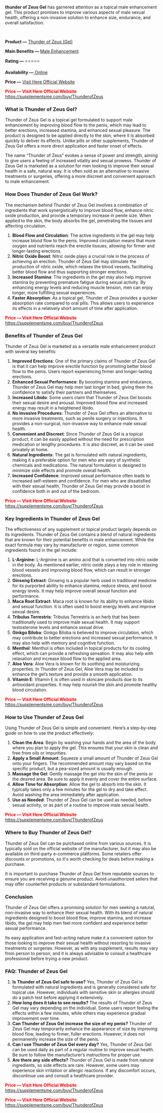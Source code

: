 <p><strong>thunder of Zeus Gel</strong><span style="font-weight: 400;"> has garnered attention as a topical male enhancement gel. This product promises to improve various aspects of male sexual health, offering a non-invasive solution to enhance size, endurance, and overall satisfaction.</span></p>
<p>&nbsp;</p>
<p><strong>Product &mdash;</strong> <a href="https://supplementsme.com/buy/ThunderofZeus"><span style="font-weight: 400;">Thunder of Zeus (Gel)</span></a></p>
<p><strong>Main Benefits &mdash; </strong><a href="https://supplementsme.com/buy/ThunderofZeus"><span style="font-weight: 400;">Male Enhancement</span></a></p>
<p><strong>Rating &mdash; </strong><span style="font-weight: 400;">⭐⭐⭐⭐⭐</span></p>
<p><strong>Availability &mdash;</strong><a href="https://supplementsme.com/buy/ThunderofZeus"><span style="font-weight: 400;"> Online</span></a></p>
<p><strong>Price &mdash;</strong> <a href="https://supplementsme.com/buy/ThunderofZeus"><span style="font-weight: 400;">Visit Here Official Website</span></a></p>
<p><span style="color: #ff0000;"><strong>Price &mdash; Visit Here Official Website&nbsp; </strong></span><a href="https://supplementsme.com/buy/ThunderofZeus"><span style="font-weight: 400;">https://supplementsme.com/buy/ThunderofZeus</span></a></p>
<h3><strong>What is Thunder of Zeus Gel?</strong></h3>
<p><span style="font-weight: 400;">Thunder of Zeus Gel is a topical gel formulated to support male enhancement by improving blood flow to the penis, which may lead to better erections, increased stamina, and enhanced sexual pleasure. The product is designed to be applied directly to the skin, where it is absorbed quickly to deliver its effects. Unlike pills or other supplements, Thunder of Zeus Gel offers a more direct application and faster onset of effects.</span></p>
<p><span style="font-weight: 400;">The name &ldquo;Thunder of Zeus&rdquo; evokes a sense of power and strength, aiming to give users a feeling of increased vitality and sexual prowess. Thunder of Zeus Gel is marketed as a solution for men looking to improve their sexual health in a safe, natural way. It is often sold as an alternative to invasive treatments or surgeries, offering a more discreet and convenient approach to male enhancement.</span></p>
<h3><strong>How Does Thunder of Zeus Gel Work?</strong></h3>
<p><span style="font-weight: 400;">The mechanism behind Thunder of Zeus Gel involves a combination of ingredients that work synergistically to improve blood flow, enhance nitric oxide production, and provide a temporary increase in penile size. When applied to the skin, the body absorbs the gel, penetrating the tissues and affecting circulation.</span></p>
<ol>
<li style="font-weight: 400;"><strong>Blood Flow and Circulation</strong><span style="font-weight: 400;">: The active ingredients in the gel may help increase blood flow to the penis. Improved circulation means that more oxygen and nutrients reach the erectile tissues, allowing for firmer and longer-lasting erections.</span></li>
<li style="font-weight: 400;"><strong>Nitric Oxide Boost</strong><span style="font-weight: 400;">: Nitric oxide plays a crucial role in the process of achieving an erection. Thunder of Zeus Gel may stimulate the production of nitric oxide, which relaxes the blood vessels, facilitating better blood flow and thus supporting stronger erections.</span></li>
<li style="font-weight: 400;"><strong>Increased Stamina</strong><span style="font-weight: 400;">: The ingredients in the gel may also help improve stamina by preventing premature fatigue during sexual activity. By enhancing energy levels and reducing muscle tension, men can enjoy longer, more fulfilling sexual experiences.</span></li>
<li style="font-weight: 400;"><strong>Faster Absorption</strong><span style="font-weight: 400;">: As a topical gel, Thunder of Zeus provides a quicker absorption rate compared to oral pills. This allows users to experience its effects in a relatively short amount of time after application.</span></li>
</ol>
<p><strong><span style="color: #ff0000;">Price &mdash; Visit Here Official Website</span>&nbsp; </strong><a href="https://supplementsme.com/buy/ThunderofZeus"><span style="font-weight: 400;">https://supplementsme.com/buy/ThunderofZeus</span></a></p>
<h3><strong>Benefits of Thunder of Zeus Gel</strong></h3>
<p><span style="font-weight: 400;">Thunder of Zeus Gel is marketed as a versatile male enhancement product with several key benefits:</span></p>
<ol>
<li style="font-weight: 400;"><strong>Improved Erections</strong><span style="font-weight: 400;">: One of the primary claims of Thunder of Zeus Gel is that it can help improve erectile function by promoting better blood flow to the penis. Users report experiencing firmer and longer-lasting erections.</span></li>
<li style="font-weight: 400;"><strong>Enhanced Sexual Performance</strong><span style="font-weight: 400;">: By boosting stamina and endurance, Thunder of Zeus Gel may help men last longer in bed, giving them the confidence to satisfy their partners and themselves.</span></li>
<li style="font-weight: 400;"><strong>Increased Libido</strong><span style="font-weight: 400;">: Some users claim that Thunder of Zeus Gel boosts their sexual desire and arousal. Improved blood flow and increased energy may result in a heightened libido.</span></li>
<li style="font-weight: 400;"><strong>No Invasive Procedures</strong><span style="font-weight: 400;">: Thunder of Zeus Gel offers an alternative to more invasive treatments, such as penile surgery or injections. It provides a non-surgical, non-invasive way to enhance male sexual health.</span></li>
<li style="font-weight: 400;"><strong>Convenient and Discreet</strong><span style="font-weight: 400;">: Since Thunder of Zeus Gel is a topical product, it can be easily applied without the need for prescription medication or lengthy procedures. It is also discreet, as it can be used privately at home.</span></li>
<li style="font-weight: 400;"><strong>Natural Ingredients</strong><span style="font-weight: 400;">: The gel is formulated with natural ingredients, making it a preferable option for men who are wary of synthetic chemicals and medications. The natural formulation is designed to minimize side effects and promote overall health.</span></li>
<li style="font-weight: 400;"><strong>Increased Confidence</strong><span style="font-weight: 400;">: Improved sexual performance often leads to increased self-esteem and confidence. For men who are dissatisfied with their sexual health, Thunder of Zeus Gel may provide a boost in confidence both in and out of the bedroom.</span></li>
</ol>
<p><strong><span style="color: #ff0000;">Price &mdash; Visit Here Official Website</span>&nbsp; </strong><a href="https://supplementsme.com/buy/ThunderofZeus"><span style="font-weight: 400;">https://supplementsme.com/buy/ThunderofZeus</span></a></p>
<h3><strong>Key Ingredients in Thunder of Zeus Gel</strong></h3>
<p><span style="font-weight: 400;">The effectiveness of any supplement or topical product largely depends on its ingredients. Thunder of Zeus Gel contains a blend of natural ingredients that are known for their potential benefits in male enhancement. While the exact formula may vary by manufacturer or region, some common ingredients found in the gel include:</span></p>
<ol>
<li style="font-weight: 400;"><strong>L-Arginine</strong><span style="font-weight: 400;">: L-Arginine is an amino acid that is converted into nitric oxide in the body. As mentioned earlier, nitric oxide plays a key role in relaxing blood vessels and improving blood flow, which can result in stronger erections.</span></li>
<li style="font-weight: 400;"><strong>Ginseng Extract</strong><span style="font-weight: 400;">: Ginseng is a popular herb used in traditional medicine for its purported ability to enhance stamina, reduce stress, and boost energy levels. It may help improve overall sexual function and performance.</span></li>
<li style="font-weight: 400;"><strong>Maca Root Extract</strong><span style="font-weight: 400;">: Maca root is known for its ability to enhance libido and sexual function. It is often used to boost energy levels and improve sexual desire.</span></li>
<li style="font-weight: 400;"><strong>Tribulus Terrestris</strong><span style="font-weight: 400;">: Tribulus Terrestris is an herb that has been traditionally used to improve male sexual health. It may support testosterone levels and enhance sexual drive.</span></li>
<li style="font-weight: 400;"><strong>Ginkgo Biloba</strong><span style="font-weight: 400;">: Ginkgo Biloba is believed to improve circulation, which may contribute to better erections and increased sexual performance. It may also help with memory and cognitive function.</span></li>
<li style="font-weight: 400;"><strong>Menthol</strong><span style="font-weight: 400;">: Menthol is often included in topical products for its cooling effect, which can provide a refreshing sensation. It may also help with relaxation and increase blood flow to the applied area.</span></li>
<li style="font-weight: 400;"><strong>Aloe Vera</strong><span style="font-weight: 400;">: Aloe Vera is known for its soothing and moisturizing properties. In Thunder of Zeus Gel, Aloe Vera may be included to enhance the gel&rsquo;s texture and provide a smooth application.</span></li>
<li style="font-weight: 400;"><strong>Vitamin E</strong><span style="font-weight: 400;">: Vitamin E is often used in skincare products due to its antioxidant properties. It may help nourish the skin and promote healthy blood circulation.</span></li>
</ol>
<p><strong><span style="color: #ff0000;">Price &mdash; Visit Here Official Website</span>&nbsp; </strong><a href="https://supplementsme.com/buy/ThunderofZeus"><span style="font-weight: 400;">https://supplementsme.com/buy/ThunderofZeus</span></a></p>
<h3><strong>How to Use Thunder of Zeus Gel</strong></h3>
<p><span style="font-weight: 400;">Using Thunder of Zeus Gel is simple and convenient. Here&rsquo;s a step-by-step guide on how to use the product effectively:</span></p>
<ol>
<li style="font-weight: 400;"><strong>Clean the Area</strong><span style="font-weight: 400;">: Begin by washing your hands and the area of the body where you plan to apply the gel. This ensures that your skin is clean and free from oils or impurities.</span></li>
<li style="font-weight: 400;"><strong>Apply a Small Amount</strong><span style="font-weight: 400;">: Squeeze a small amount of Thunder of Zeus Gel onto your fingers. The recommended amount may vary based on the specific product, but a pea-sized amount is usually enough.</span></li>
<li style="font-weight: 400;"><strong>Massage the Gel</strong><span style="font-weight: 400;">: Gently massage the gel into the skin of the penis or the desired area. Be sure to apply it evenly and cover the entire surface.</span></li>
<li style="font-weight: 400;"><strong>Allow Time for Absorption</strong><span style="font-weight: 400;">: Allow the gel to absorb into the skin. It typically takes only a few minutes for the gel to dry and take effect. Avoid washing the area immediately after application.</span></li>
<li style="font-weight: 400;"><strong>Use as Needed</strong><span style="font-weight: 400;">: Thunder of Zeus Gel can be used as needed, before sexual activity, or as part of a routine to improve male sexual health.</span></li>
</ol>
<p><strong><span style="color: #ff0000;">Price &mdash; Visit Here Official Website</span>&nbsp; </strong><a href="https://supplementsme.com/buy/ThunderofZeus"><span style="font-weight: 400;">https://supplementsme.com/buy/ThunderofZeus</span></a></p>
<h3><strong>Where to Buy Thunder of Zeus Gel?</strong></h3>
<p><span style="font-weight: 400;">Thunder of Zeus Gel can be purchased online from various sources. It is typically sold on the official website of the manufacturer, but it may also be available on third-party e-commerce platforms. Some retailers offer discounts or promotions, so it's worth checking for deals before making a purchase.</span></p>
<p><span style="font-weight: 400;">It is important to purchase Thunder of Zeus Gel from reputable sources to ensure you are receiving a genuine product. Avoid unauthorized sellers that may offer counterfeit products or substandard formulations.</span></p>
<h3><strong>Conclusion</strong></h3>
<p><span style="font-weight: 400;">Thunder of Zeus Gel offers a promising solution for men seeking a natural, non-invasive way to enhance their sexual health. With its blend of natural ingredients designed to boost blood flow, improve stamina, and increase libido, the gel may help men feel more confident and experience better sexual performance.</span></p>
<p><span style="font-weight: 400;">Its easy application and fast-acting nature make it a convenient option for those looking to improve their sexual health without resorting to invasive treatments or surgeries. However, as with any supplement, results may vary from person to person, and it is always advisable to consult a healthcare professional before trying a new product.</span></p>
<h3><strong>FAQ: Thunder of Zeus Gel</strong></h3>
<ol>
<li style="font-weight: 400;"><strong>Is Thunder of Zeus Gel safe to use?</strong><span style="font-weight: 400;"> Yes, Thunder of Zeus Gel is formulated with natural ingredients and is generally considered safe for topical use. However, individuals with sensitive skin or allergies should do a patch test before applying it extensively.</span></li>
<li style="font-weight: 400;"><strong>How long does it take to see results?</strong><span style="font-weight: 400;"> The results of Thunder of Zeus Gel may vary depending on the individual. Some users report feeling the effects within a few minutes, while others may experience gradual improvement over time.</span></li>
<li style="font-weight: 400;"><strong>Can Thunder of Zeus Gel increase the size of my penis?</strong><span style="font-weight: 400;"> Thunder of Zeus Gel may temporarily enhance the appearance of size by improving blood flow, leading to firmer, fuller erections. However, it does not permanently increase the size of the penis.</span></li>
<li style="font-weight: 400;"><strong>Can I use Thunder of Zeus Gel every day?</strong><span style="font-weight: 400;"> Yes, Thunder of Zeus Gel can be used daily as part of a regular routine to improve sexual health. Be sure to follow the manufacturer&rsquo;s instructions for proper use.</span></li>
<li style="font-weight: 400;"><strong>Are there any side effects?</strong><span style="font-weight: 400;"> Thunder of Zeus Gel is made from natural ingredients, so side effects are rare. However, some users may experience skin irritation or allergic reactions. If any discomfort occurs, discontinue use and consult a healthcare provider.</span></li>
</ol>
<p><span style="color: #ff0000;"><strong>Price &mdash; Visit Here Official Website&nbsp; </strong></span><a href="https://supplementsme.com/buy/ThunderofZeus"><span style="font-weight: 400;">https://supplementsme.com/buy/ThunderofZeus</span></a></p>
<p><strong><span style="color: #ff0000;">Price &mdash; Visit Here Official Website</span>&nbsp; </strong><a href="https://supplementsme.com/buy/ThunderofZeus"><span style="font-weight: 400;">https://supplementsme.com/buy/ThunderofZeus</span></a></p>

